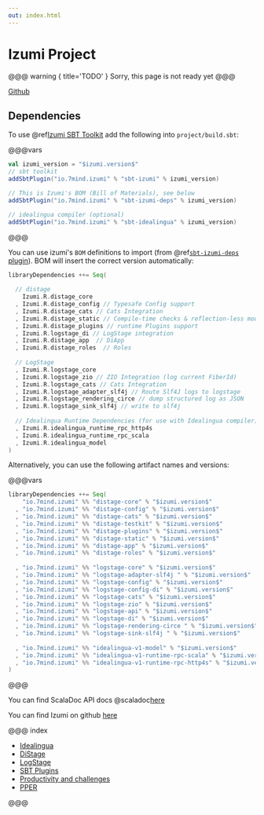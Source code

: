```yaml
---
out: index.html
---
```

Izumi Project
=============

@@@ warning { title='TODO' }
Sorry, this page is not ready yet
@@@

[Github](https://github.com/7mind/izumi)

Dependencies
------------

To use @ref[Izumi SBT Toolkit](sbt/00_sbt.md) add the following into `project/build.sbt`:

@@@vars
```scala
val izumi_version = "$izumi.version$"
// sbt toolkit
addSbtPlugin("io.7mind.izumi" % "sbt-izumi" % izumi_version)

// This is Izumi's BOM (Bill of Materials), see below
addSbtPlugin("io.7mind.izumi" % "sbt-izumi-deps" % izumi_version)

// idealingua compiler (optional)
addSbtPlugin("io.7mind.izumi" % "sbt-idealingua" % izumi_version)
```
@@@


You can use izumi's `BOM` definitions to import (from @ref[`sbt-izumi-deps` plugin](sbt/00_sbt.md#bills-of-materials)). BOM will insert the correct version automatically:

```scala
libraryDependencies ++= Seq(
  
  // distage
    Izumi.R.distage_core
  , Izumi.R.distage_config // Typesafe Config support
  , Izumi.R.distage_cats // Cats Integration
  , Izumi.R.distage_static // Compile-time checks & reflection-less mode
  , Izumi.R.distage_plugins // runtime Plugins support
  , Izumi.R.logstage_di // LogStage integration
  , Izumi.R.distage_app  // DiApp
  , Izumi.R.distage_roles  // Roles
  
  // LogStage
  , Izumi.R.logstage_core
  , Izumi.R.logstage_zio // ZIO Integration (log current FiberId)
  , Izumi.R.logstage_cats // Cats Integration
  , Izumi.R.logstage_adapter_slf4j // Route Slf4J logs to logstage
  , Izumi.R.logstage_rendering_circe // dump structured log as JSON
  , Izumi.R.logstage_sink_slf4j // write to slf4j
  
  // Idealingua Runtime Dependencies (for use with Idealingua compiler)
  , Izumi.R.idealingua_runtime_rpc_http4s
  , Izumi.R.idealingua_runtime_rpc_scala
  , Izumi.R.idealingua_model
)
```

Alternatively, you can use the following artifact names and versions:

@@@vars
```scala
libraryDependencies ++= Seq(
    "io.7mind.izumi" %% "distage-core" % "$izumi.version$"
  , "io.7mind.izumi" %% "distage-config" % "$izumi.version$"
  , "io.7mind.izumi" %% "distage-cats" % "$izumi.version$"
  , "io.7mind.izumi" %% "distage-testkit" % "$izumi.version$"
  , "io.7mind.izumi" %% "distage-plugins" % "$izumi.version$"
  , "io.7mind.izumi" %% "distage-static" % "$izumi.version$"
  , "io.7mind.izumi" %% "distage-app" % "$izumi.version$"
  , "io.7mind.izumi" %% "distage-roles" % "$izumi.version$"
  
  , "io.7mind.izumi" %% "logstage-core" % "$izumi.version$"
  , "io.7mind.izumi" %% "logstage-adapter-slf4j " % "$izumi.version$"
  , "io.7mind.izumi" %% "logstage-config" % "$izumi.version$"
  , "io.7mind.izumi" %% "logstage-config-di" % "$izumi.version$"
  , "io.7mind.izumi" %% "logstage-cats" % "$izumi.version$"
  , "io.7mind.izumi" %% "logstage-zio" % "$izumi.version$"
  , "io.7mind.izumi" %% "logstage-api" % "$izumi.version$"
  , "io.7mind.izumi" %% "logstage-di" % "$izumi.version$"
  , "io.7mind.izumi" %% "logstage-rendering-circe " % "$izumi.version$"
  , "io.7mind.izumi" %% "logstage-sink-slf4j " % "$izumi.version$"
  
  , "io.7mind.izumi" %% "idealingua-v1-model" % "$izumi.version$"
  , "io.7mind.izumi" %% "idealingua-v1-runtime-rpc-scala" % "$izumi.version$"
  , "io.7mind.izumi" %% "idealingua-v1-runtime-rpc-http4s" % "$izumi.version$"
)
```
@@@

You can find ScalaDoc API docs @scaladoc[here](izumi.index)

You can find Izumi on github [here](https://github.com/7mind/izumi)

@@@ index

* [Idealingua](idealingua/00_idealingua.md)
* [DiStage](distage/00_distage.md)
* [LogStage](logstage/00_logstage.md)
* [SBT Plugins](sbt/00_sbt.md)
* [Productivity and challenges](manifesto/00_manifesto.md)
* [PPER](pper/00_pper.md)

@@@

